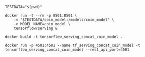 ```console
TESTDATA="$(pwd)"
```

```console
docker run -t --rm -p 8501:8501 \
    -v "$TESTDATA/coin_model:/models/coin_model" \
    -e MODEL_NAME=coin_model \
    tensorflow/serving &
```

```console
docker build -t tensorflow_serving_concat_coin_model .

```
```console
docker run -p 4501:4501 --name tf_serving_concat_coin_model -t tensorflow_serving_concat_coin_model --rest_api_port=4501
```
